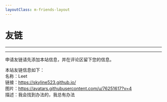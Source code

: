 ```yaml
---
layoutClass: m-friends-layout
---
```


<script setup>
import { friends } from './.vitepress/theme/data/friends.ts'
</script>

# 友链

---

<LNavLinks :items="friends" />

---

申请友链请先添加本站信息，并在评论区留下您的信息。

本站友链信息如下：  
名称：Leet  
链接：https://skyline523.github.io/  
图片：https://avatars.githubusercontent.com/u/76251617?v=4  
描述：我会找到办法的，我总有办法
